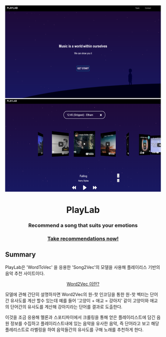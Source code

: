<p align="center">
  <a href="https://playlabmusic.com/" target="_blank" rel="noopener"><img alt="PlayLab logo" src="./img/intro.png" height="300" weigth="300" /></a>
  <a href="https://playlabmusic.com/" target="_blank" rel="noopener"><img alt="PlayLab logo" src="./img/main.png" height="300" weigth="300" /></a>
  <h1 align="center">PlayLab</h1>
  <h3 align="center">Recommend a song that suits your emotions</h3>
  <h3 align="center">
    <a href="https://playlabmusic.com/">Take recommendations now!</a>
  </h3>
</p>

## Summary

PlayLab은 'WordToVec' 을 응용한 'Song2Vec'의 모델을 사용해 플레이리스 기반의 음악 추천 사이트이다. 
<p align="center">
    <a href="https://wikidocs.net/22660">Word2Vec 이란?</a>
</p>
모델에 관해 간단히 설명하자면 Word2Vec의 원-핫 인코딩을 통한 원-핫 벡터는 단어간 유사도를 계산 할수 있는데 예를 들어
'고양이 + 애교 = 강아지' 같이 고양이와 애교의 단어간의 유사도를 계산해 강아지라는 단어를 결과로 도출한다.

이것을 조금 응용해 멜론과 스포티파이에서 크롤링을 통해 얻은 플레이리스트에 담긴 음원 정보를 수집하고 
플레이리스트내에 있는 음악을 유사한 음악, 즉 단어라고 보고 해당 플레리스트로 라벨링을 하여 
음악들간의 유사도를 구해 노래를 추천하게 한다.

